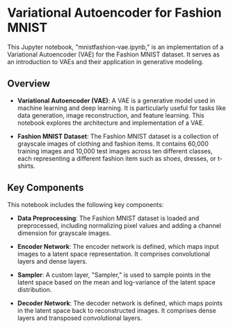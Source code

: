 # Variational Autoencoder for Fashion MNIST

This Jupyter notebook, "mnistfashion-vae.ipynb," is an implementation of a Variational Autoencoder (VAE) for the Fashion MNIST dataset. It serves as an introduction to VAEs and their application in generative modeling.

## Overview

- **Variational Autoencoder (VAE)**: A VAE is a generative model used in machine learning and deep learning. It is particularly useful for tasks like data generation, image reconstruction, and feature learning. This notebook explores the architecture and implementation of a VAE.

- **Fashion MNIST Dataset**: The Fashion MNIST dataset is a collection of grayscale images of clothing and fashion items. It contains 60,000 training images and 10,000 test images across ten different classes, each representing a different fashion item such as shoes, dresses, or t-shirts.

## Key Components

This notebook includes the following key components:

- **Data Preprocessing**: The Fashion MNIST dataset is loaded and preprocessed, including normalizing pixel values and adding a channel dimension for grayscale images.

- **Encoder Network**: The encoder network is defined, which maps input images to a latent space representation. It comprises convolutional layers and dense layers.

- **Sampler**: A custom layer, "Sampler," is used to sample points in the latent space based on the mean and log-variance of the latent space distribution.

- **Decoder Network**: The decoder network is defined, which maps points in the latent space back to reconstructed images. It comprises dense layers and transposed convolutional layers.